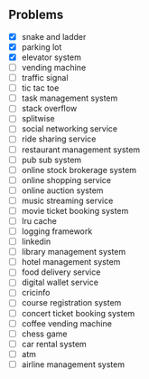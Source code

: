 ## Problems
- [x] snake and ladder
- [x] parking lot
- [x] elevator system
- [ ] vending machine
- [ ] traffic signal
- [ ] tic tac toe
- [ ] task management system
- [ ] stack overflow
- [ ] splitwise
- [ ] social networking service
- [ ] ride sharing service
- [ ] restaurant management system
- [ ] pub sub system
- [ ] online stock brokerage system
- [ ] online shopping service
- [ ] online auction system
- [ ] music streaming service
- [ ] movie ticket booking system
- [ ] lru cache
- [ ] logging framework
- [ ] linkedin
- [ ] library management system
- [ ] hotel management system
- [ ] food delivery service
- [ ] digital wallet service
- [ ] cricinfo
- [ ] course registration system
- [ ] concert ticket booking system
- [ ] coffee vending machine
- [ ] chess game
- [ ] car rental system
- [ ] atm
- [ ] airline management system
